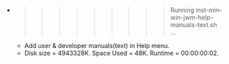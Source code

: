 * >>>>>>>>> Running inst-min-win-jwm-help-manuals-text.sh ...
  * Add user & developer manuals(text) in Help menu.
  * Disk size = 4943328K. Space Used = 48K. Runtime = 00:00:00:02.
